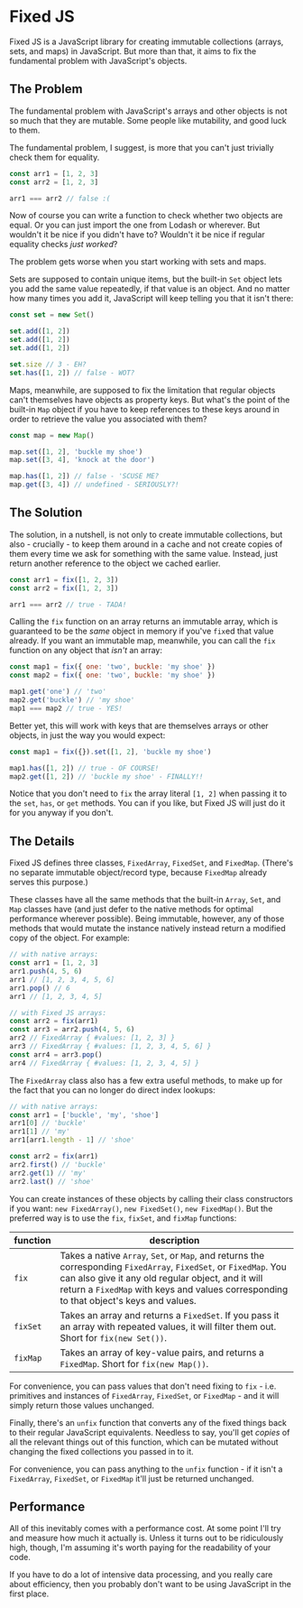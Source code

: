 # Fixed JS

Fixed JS is a JavaScript library for creating immutable collections (arrays, sets, and maps) in JavaScript.
But more than that, it aims to fix the fundamental problem with JavaScript's objects.

## The Problem

The fundamental problem with JavaScript's arrays and other objects is not so much that they are mutable.
Some people like mutability, and good luck to them.

The fundamental problem, I suggest, is more that you can't just trivially check them for equality.

```js
const arr1 = [1, 2, 3]
const arr2 = [1, 2, 3]

arr1 === arr2 // false :(
```

Now of course you can write a function to check whether two objects are equal.
Or you can just import the one from Lodash or wherever.
But wouldn't it be nice if you didn't have to?
Wouldn't it be nice if regular equality checks _just worked_?

The problem gets worse when you start working with sets and maps.

Sets are supposed to contain unique items, but the built-in `Set` object lets you add the same value repeatedly, if that value is an object.
And no matter how many times you add it, JavaScript will keep telling you that it isn't there:

```js
const set = new Set()

set.add([1, 2])
set.add([1, 2])
set.add([1, 2])

set.size // 3 - EH?
set.has([1, 2]) // false - WOT?
```

Maps, meanwhile, are supposed to fix the limitation that regular objects can't themselves have objects as property keys.
But what's the point of the built-in `Map` object if you have to keep references to these keys around in order to retrieve the value you associated with them?

```js
const map = new Map()

map.set([1, 2], 'buckle my shoe')
map.set([3, 4], 'knock at the door')

map.has([1, 2]) // false - 'SCUSE ME?
map.get([3, 4]) // undefined - SERIOUSLY?!
```

## The Solution

The solution, in a nutshell, is not only to create immutable collections, but also - crucially - to keep them around in a cache and not create copies of them every time we ask for something with the same value.
Instead, just return another reference to the object we cached earlier.

```js
const arr1 = fix([1, 2, 3])
const arr2 = fix([1, 2, 3])

arr1 === arr2 // true - TADA!
```

Calling the `fix` function on an array returns an immutable array, which is guaranteed to be the _same_ object in memory if you've `fix`ed that value already.
If you want an immutable map, meanwhile, you can call the `fix` function on any object that _isn't_ an array:

```js
const map1 = fix({ one: 'two', buckle: 'my shoe' })
const map2 = fix({ one: 'two', buckle: 'my shoe' })

map1.get('one') // 'two'
map2.get('buckle') // 'my shoe'
map1 === map2 // true - YES!
```

Better yet, this will work with keys that are themselves arrays or other objects, in just the way you would expect:

```js
const map1 = fix({}).set([1, 2], 'buckle my shoe')

map1.has([1, 2]) // true - OF COURSE!
map2.get([1, 2]) // 'buckle my shoe' - FINALLY!!
```

Notice that you don't need to `fix` the array literal `[1, 2]` when passing it to the `set`, `has`, or `get` methods.
You can if you like, but Fixed JS will just do it for you anyway if you don't.

## The Details

Fixed JS defines three classes, `FixedArray`, `FixedSet`, and `FixedMap`.
(There's no separate immutable object/record type, because `FixedMap` already serves this purpose.)

These classes have all the same methods that the built-in `Array`, `Set`, and `Map` classes have (and just defer to the native methods for optimal performance wherever possible).
Being immutable, however, any of those methods that would mutate the instance natively instead return a modified copy of the object. For example:

```js
// with native arrays:
const arr1 = [1, 2, 3]
arr1.push(4, 5, 6)
arr1 // [1, 2, 3, 4, 5, 6]
arr1.pop() // 6
arr1 // [1, 2, 3, 4, 5]

// with Fixed JS arrays:
const arr2 = fix(arr1)
const arr3 = arr2.push(4, 5, 6)
arr2 // FixedArray { #values: [1, 2, 3] }
arr3 // FixedArray { #values: [1, 2, 3, 4, 5, 6] }
const arr4 = arr3.pop()
arr4 // FixedArray { #values: [1, 2, 3, 4, 5] }
```

The `FixedArray` class also has a few extra useful methods, to make up for the fact that you can no longer do direct index lookups:

```js
// with native arrays:
const arr1 = ['buckle', 'my', 'shoe']
arr1[0] // 'buckle'
arr1[1] // 'my'
arr1[arr1.length - 1] // 'shoe'

const arr2 = fix(arr1)
arr2.first() // 'buckle'
arr2.get(1) // 'my'
arr2.last() // 'shoe'
```

You can create instances of these objects by calling their class constructors if you want: `new FixedArray()`, `new FixedSet()`, `new FixedMap()`.
But the preferred way is to use the `fix`, `fixSet`, and `fixMap` functions:

| function | description |
| -------- | ----------- |
| `fix`    | Takes a native `Array`, `Set`, or `Map`, and returns the corresponding `FixedArray`, `FixedSet`, or `FixedMap`. You can also give it any old regular object, and it will return a `FixedMap` with keys and values corresponding to that object's keys and values. |
| `fixSet` | Takes an array and returns a `FixedSet`. If you pass it an array with repeated values, it will filter them out. Short for `fix(new Set())`. |
| `fixMap` | Takes an array of key-value pairs, and returns a `FixedMap`. Short for `fix(new Map())`. |

For convenience, you can pass values that don't need fixing to `fix` - i.e. primitives and instances of `FixedArray`, `FixedSet`, or `FixedMap` - and it will simply return those values unchanged.

Finally, there's an `unfix` function that converts any of the fixed things back to their regular JavaScript equivalents.
Needless to say, you'll get _copies_ of all the relevant things out of this function, which can be mutated without changing the fixed collections you passed in to it.

For convenience, you can pass anything to the `unfix` function - if it isn't a `FixedArray`, `FixedSet`, or `FixedMap` it'll just be returned unchanged.

## Performance

All of this inevitably comes with a performance cost.
At some point I'll try and measure how much it actually is.
Unless it turns out to be ridiculously high, though, I'm assuming it's worth paying for the readability of your code.

If you have to do a lot of intensive data processing, and you really care about efficiency, then you probably don't want to be using JavaScript in the first place.
